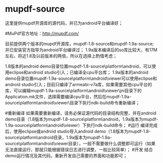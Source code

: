 # mupdf-source
这里提供mupdf开源库的源代码，并已为android平台编译好；

#MuPdf官方地址：http://mupdf.com/

目前提供两个版本的mupdf开源库，mupdf-1.8-source和mupdf-1.9a-source;
并已安装官方指导为android平台编译过；
1.9a版本编译后的so库比较大，有17M左右，将近1.8及以前版本的两倍，所以在选择上酌情考虑；

1.8版本的android demo目录位置mupdf-1.8-source\platform\android，可以使用eclipse和android studio引入；已编译全cpu平台库；
1.9a版本的android demo目录位置mupdf-1.9a-source\platform\android\viewer可以使用eclipse和android studio引入；目前只编译了armeabi-v7a库，如果需要其他cpu平台的库，可以编辑mupdf-1.9a-source\platform\android\viewer\jni目录下的Application.mk文件，选择需要编译cpu平台，然后在mupdf-1.9a-source\platform\android\viewer\目录下执行ndk-build命令重新编译；

#重新编译
  如果需要重新编译，请务必保证源代码的目录结构完整，并在android demo目录（1.8版本为mupdf-1.8-source\platform\android，1.9a版本为mupdf-1.9a-source\platform\android\viewer）下执行ndk-build命令；
#运行
  编译完成后，使用eclipse或android studio导入android demo（1.8版本为mupdf-1.8-source\platform\android目录，1.9a版本为mupdf-1.9a-source\platform\android\viewer目录），一般不需要做什么调整即可运行（如果无法直接运行，那就只能根据错误日志进行调整，一般比较简单）；
#开发
  结合demo运行情况及其代码，重新开发自己需要的界面和功能即可；
